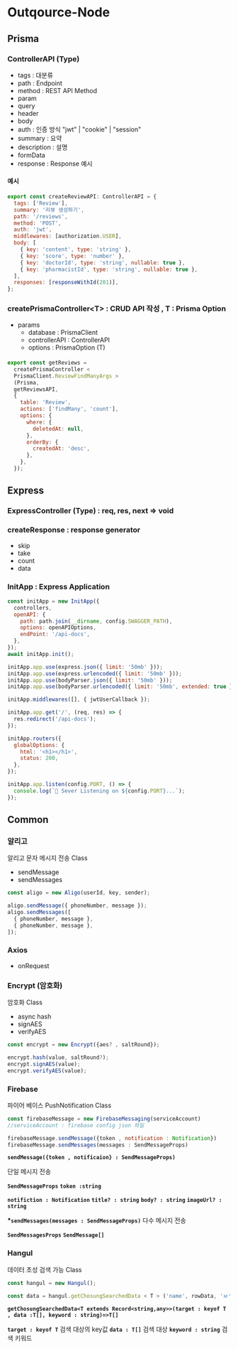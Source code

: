 # Outqource-Node

## Prisma

### ControllerAPI (Type)

- tags : 대분류
- path : Endpoint
- method : REST API Method
- param
- query
- header
- body
- auth : 인증 방식 "jwt" | "cookie" | "session"
- summary : 요약
- description : 설명
- formData
- response : Response 예시

#### 예시

```javascript
export const createReviewAPI: ControllerAPI = {
  tags: ['Review'],
  summary: '리뷰 생성하기',
  path: '/reviews',
  method: 'POST',
  auth: 'jwt',
  middlewares: [authorization.USER],
  body: [
    { key: 'content', type: 'string' },
    { key: 'score', type: 'number' },
    { key: 'doctorId', type: 'string', nullable: true },
    { key: 'pharmacistId', type: 'string', nullable: true },
  ],
  responses: [responseWithId(201)],
};
```

### createPrismaController\<T\> : CRUD API 작성 , T : Prisma Option

- params
  - database : PrismaClient
  - controllerAPI : ControllerAPI
  - options : PrismaOption (T)

####

```javascript
export const getReviews =
  createPrismaController <
  PrismaClient.ReviewFindManyArgs >
  (Prisma,
  getReviewsAPI,
  {
    table: 'Review',
    actions: ['findMany', 'count'],
    options: {
      where: {
        deletedAt: null,
      },
      orderBy: {
        createdAt: 'desc',
      },
    },
  });
```

## Express

### ExpressController (Type) : req, res, next => void

### createResponse : response generator

- skip
- take
- count
- data

### InitApp : Express Application

```javascript
const initApp = new InitApp({
  controllers,
  openAPI: {
    path: path.join(__dirname, config.SWAGGER_PATH),
    options: openAPIOptions,
    endPoint: '/api-docs',
  },
});
await initApp.init();

initApp.app.use(express.json({ limit: '50mb' }));
initApp.app.use(express.urlencoded({ limit: '50mb' }));
initApp.app.use(bodyParser.json({ limit: '50mb' }));
initApp.app.use(bodyParser.urlencoded({ limit: '50mb', extended: true }));

initApp.middlewares([], { jwtUserCallback });

initApp.app.get('/', (req, res) => {
  res.redirect('/api-docs');
});

initApp.routers({
  globalOptions: {
    html: '<h1></h1>',
    status: 200,
  },
});

initApp.app.listen(config.PORT, () => {
  console.log(`🚀 Sever Listening on ${config.PORT}...`);
});
```

## Common

### 알리고

알리고 문자 메시지 전송 Class

- sendMessage
- sendMessages

```javascript
const aligo = new Aligo(userId, key, sender);

aligo.sendMessage({ phoneNumber, message });
aligo.sendMessages([
  { phoneNumber, message },
  { phoneNumber, message },
]);
```

### Axios

- onRequest

### Encrypt (암호화)

암호화 Class

- async hash
- signAES
- verifyAES

```javascript
const encrypt = new Encrypt({aes? , saltRound});

encrypt.hash(value, saltRound?);
encrypt.signAES(value);
encrypt.verifyAES(value);
```

### Firebase

파이어 베이스 PushNotification Class

```javascript
const firebaseMessage = new FirebaseMessaging(serviceAccount)
//serviceAccount : firebase config json 파일

firebaseMessage.sendMessage({token , notification : Notification})
firebaseMessage.sendMessages(messages : SendMessageProps)
```

**`sendMessage({token , notificaion} : SendMessageProps) `**

단일 메시지 전송

**`SendMessageProps`**
**`token :string`**

**`notifiction : Notification`**
**`title? : string`**
**`body? : string`**
**`imageUrl? : string`**

**\*`sendMessages(messages : SendMessageProps)`**
다수 메시지 전송

**`SendMessagesProps`**
**`SendMessage[]`**

### Hangul

데이터 초성 검색 가능 Class

```javascript
const hangul = new Hangul();

const data = hangul.getChosungSearchedData < T > ('name', rowData, 'ㅂㄱㅇ');
```

**`getChosungSearchedData<T extends Record<string,any>>(target : keyof T , data :T[], keyword : string)=>T[]`**

**`target : keyof T`**
검색 대상의 key값
**`data : T[]`**
검색 대상
**`keyword : string`**
검색 키워드
